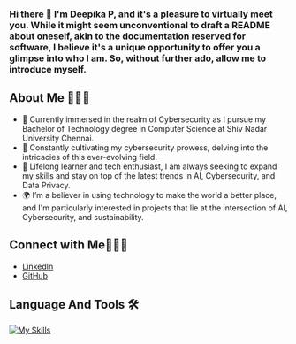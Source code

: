 ### Hi there 👋 I'm Deepika P, and it's a pleasure to virtually meet you. While it might seem unconventional to draft a README about oneself, akin to the documentation reserved for software, I believe it's a unique opportunity to offer you a glimpse into who I am. So, without further ado, allow me to introduce myself.

## About Me 🙋🏻‍♀

- 🔭 Currently immersed in the realm of Cybersecurity as I pursue my Bachelor of Technology degree in Computer Science at Shiv Nadar University Chennai.
- 🌱 Constantly cultivating my cybersecurity prowess, delving into the intricacies of this ever-evolving field.
- 📖 Lifelong learner and tech enthusiast, I am always seeking to expand my skills and stay on top of the latest trends in AI, Cybersecurity, and Data Privacy.
- 🌍 I’m a believer in using technology to make the world a better place, and I'm particularly interested in projects that lie at the intersection of AI, Cybersecurity, and sustainability.

## Connect with Me🙋🏻‍♀

- [LinkedIn](https://www.linkedin.com/in/deepika-p-5a053a258/)
- [GitHub](https://github.com/deepuzz11)

## Language And Tools 🛠️

[![My Skills](https://skillicons.dev/icons?i=py,html,css,js,kali,ubuntu,windows,git,github,visualstudio,pycharm,eclipse,mysql,mongodb,sqlite)](https://skillicons.dev)
